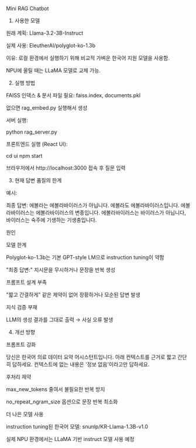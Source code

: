 Mini RAG Chatbot
1. 사용한 모델

원래 계획: Llama-3.2-3B-Instruct

실제 사용: EleutherAI/polyglot-ko-1.3b

이유: 로컬 환경에서 실행하기 위해 비교적 가벼운 한국어 지원 모델을 사용함.

NPU에 올릴 때는 LLaMA 모델로 교체 가능.


2. 실행 방법

FAISS 인덱스 & 문서 파일 필요: faiss.index, documents.pkl

없으면 rag_embed.py 실행해서 생성

서버 실행:

python rag_server.py


프론트엔드 실행 (React UI):

cd ui
npm start


브라우저에서 http://localhost:3000 접속 후 질문 입력



3. 현재 답변 품질의 한계

예시:

최종 답변: 에볼라는 에볼라바이러스가 아닙니다. 에볼라도 에볼라바이러스입니다. 
에볼라바이러스는 에볼라바이러스의 변종입니다. 
에볼라바이러스는 바이러스가 아닙니다, 바이러스는 숙주에 기생하는 기생충입니다.

원인

모델 한계

Polyglot-ko-1.3b는 기본 GPT-style LM으로 instruction tuning이 약함

"최종 답변:" 지시문을 무시하거나 문장을 반복 생성

프롬프트 설계 부족

"짧고 간결하게" 같은 제약이 없어 장황하거나 모순된 답변 발생

지식 검증 부재

LLM의 생성 결과를 그대로 출력 → 사실 오류 발생



4. 개선 방향

프롬프트 강화

당신은 한국어 의료 데이터 요약 어시스턴트입니다. 
아래 컨텍스트를 근거로 짧고 간단히 답하세요. 
컨텍스트에 없는 내용은 '정보 없음'이라고만 답하세요.


후처리 제약

max_new_tokens 줄여서 불필요한 반복 방지

no_repeat_ngram_size 옵션으로 문장 반복 최소화

더 나은 모델 사용

instruction tuning된 한국어 모델: snunlp/KR-Llama-1.3B-v1.0

실제 NPU 환경에서는 LLaMA 기반 instruct 모델 사용 예정
